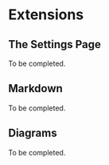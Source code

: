# Extensions

## The Settings Page

To be completed.

## Markdown

To be completed.

## Diagrams

To be completed.